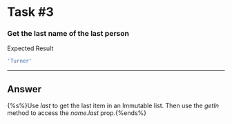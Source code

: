 # Task #3

### Get the last name of the last person

Expected Result

```js
'Turner'
```

---

## Answer

{%s%}Use <i>last</i> to get the last item in an Immutable list. Then use the <i>getIn</i> method to access the <i>name.last</i> prop.{%ends%}
